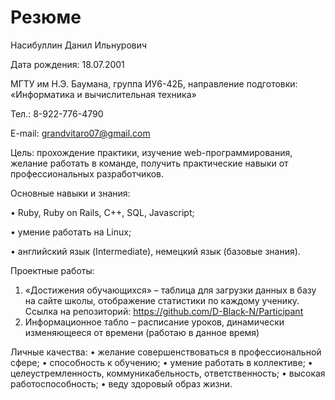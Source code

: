 # Резюме

Насибуллин Данил Ильнурович

Дата рождения: 18.07.2001

МГТУ им Н.Э. Баумана, группа ИУ6-42Б, направление подготовки: «Информатика и вычислительная техника»

Тел.: 8-922-776-4790

E-mail: grandvitaro07@gmail.com

Цель: прохождение практики, изучение web-программирования, желание работать в команде, получить практические навыки от профессиональных разработчиков.

Основные навыки и знания: 

•	Ruby, Ruby on Rails, C++, SQL, Javascript;

•	умение работать на Linux;

•	английский язык (Intermediate), немецкий язык (базовые знания).

Проектные работы: 
1.	«Достижения обучающихся»  – таблица  для загрузки данных в базу на сайте школы, отображение статистики по каждому ученику. Ссылка на репозиторий: https://github.com/D-Black-N/Participant       
2.	Информационное табло – расписание уроков, динамически изменяющееся от времени (работаю в данное время)

Личные качества:
•	желание совершенствоваться в профессиональной сфере;
•	способность к обучению;
•	умение работать в коллективе;
•	целеустремленность, коммуникабельность, ответственность;
•	высокая работоспособность;
•	веду здоровый образ жизни.
